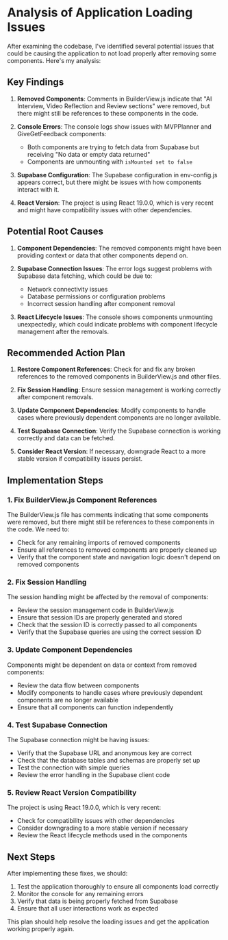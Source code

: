 # Analysis of Application Loading Issues

After examining the codebase, I've identified several potential issues that could be causing the application to not load properly after removing some components. Here's my analysis:

## Key Findings

1. **Removed Components**: Comments in BuilderView.js indicate that "AI Interview, Video Reflection and Review sections" were removed, but there might still be references to these components in the code.

2. **Console Errors**: The console logs show issues with MVPPlanner and GiveGetFeedback components:
   - Both components are trying to fetch data from Supabase but receiving "No data or empty data returned"
   - Components are unmounting with `isMounted set to false`

3. **Supabase Configuration**: The Supabase configuration in env-config.js appears correct, but there might be issues with how components interact with it.

4. **React Version**: The project is using React 19.0.0, which is very recent and might have compatibility issues with other dependencies.

## Potential Root Causes

1. **Component Dependencies**: The removed components might have been providing context or data that other components depend on.

2. **Supabase Connection Issues**: The error logs suggest problems with Supabase data fetching, which could be due to:
   - Network connectivity issues
   - Database permissions or configuration problems
   - Incorrect session handling after component removal

3. **React Lifecycle Issues**: The console shows components unmounting unexpectedly, which could indicate problems with component lifecycle management after the removals.

## Recommended Action Plan

1. **Restore Component References**: Check for and fix any broken references to the removed components in BuilderView.js and other files.

2. **Fix Session Handling**: Ensure session management is working correctly after component removals.

3. **Update Component Dependencies**: Modify components to handle cases where previously dependent components are no longer available.

4. **Test Supabase Connection**: Verify the Supabase connection is working correctly and data can be fetched.

5. **Consider React Version**: If necessary, downgrade React to a more stable version if compatibility issues persist.

## Implementation Steps

### 1. Fix BuilderView.js Component References

The BuilderView.js file has comments indicating that some components were removed, but there might still be references to these components in the code. We need to:

- Check for any remaining imports of removed components
- Ensure all references to removed components are properly cleaned up
- Verify that the component state and navigation logic doesn't depend on removed components

### 2. Fix Session Handling

The session handling might be affected by the removal of components:

- Review the session management code in BuilderView.js
- Ensure that session IDs are properly generated and stored
- Check that the session ID is correctly passed to all components
- Verify that the Supabase queries are using the correct session ID

### 3. Update Component Dependencies

Components might be dependent on data or context from removed components:

- Review the data flow between components
- Modify components to handle cases where previously dependent components are no longer available
- Ensure that all components can function independently

### 4. Test Supabase Connection

The Supabase connection might be having issues:

- Verify that the Supabase URL and anonymous key are correct
- Check that the database tables and schemas are properly set up
- Test the connection with simple queries
- Review the error handling in the Supabase client code

### 5. Review React Version Compatibility

The project is using React 19.0.0, which is very recent:

- Check for compatibility issues with other dependencies
- Consider downgrading to a more stable version if necessary
- Review the React lifecycle methods used in the components

## Next Steps

After implementing these fixes, we should:

1. Test the application thoroughly to ensure all components load correctly
2. Monitor the console for any remaining errors
3. Verify that data is being properly fetched from Supabase
4. Ensure that all user interactions work as expected

This plan should help resolve the loading issues and get the application working properly again.